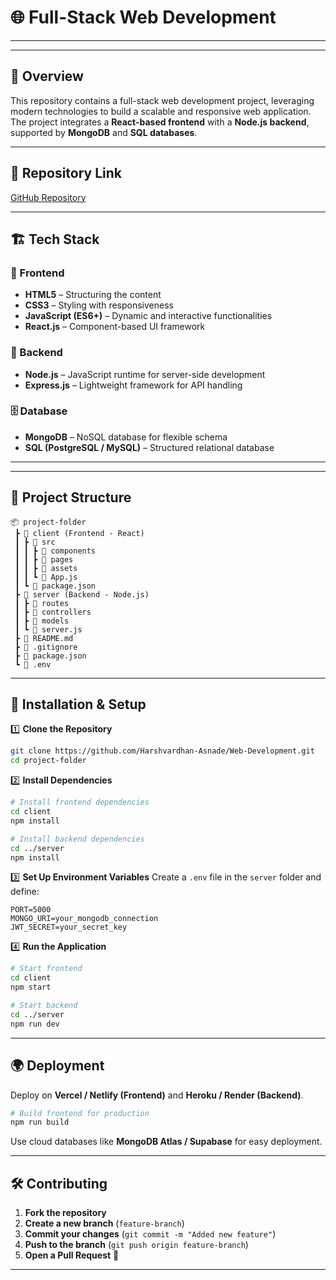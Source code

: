 # 🌐 Full-Stack Web Development
---
---
## 🚀 Overview
This repository contains a full-stack web development project, leveraging modern technologies to build a scalable and responsive web application. The project integrates a **React-based frontend** with a **Node.js backend**, supported by **MongoDB** and **SQL databases**.

---

## 📂 Repository Link
[GitHub Repository](https://github.com/Harshvardhan-Asnade/Web-Development)

---

## 🏗️ Tech Stack

### 🎨 Frontend
- **HTML5** – Structuring the content
- **CSS3** – Styling with responsiveness
- **JavaScript (ES6+)** – Dynamic and interactive functionalities
- **React.js** – Component-based UI framework

### 🔧 Backend
- **Node.js** – JavaScript runtime for server-side development
- **Express.js** – Lightweight framework for API handling

### 🗄️ Database
- **MongoDB** – NoSQL database for flexible schema
- **SQL (PostgreSQL / MySQL)** – Structured relational database

---

---

## 📂 Project Structure
```
📦 project-folder
 ┣ 📂 client (Frontend - React)
 ┃ ┣ 📂 src
 ┃ ┃ ┣ 📂 components
 ┃ ┃ ┣ 📂 pages
 ┃ ┃ ┣ 📂 assets
 ┃ ┃ ┗ 📜 App.js
 ┃ ┗ 📜 package.json
 ┣ 📂 server (Backend - Node.js)
 ┃ ┣ 📂 routes
 ┃ ┣ 📂 controllers
 ┃ ┣ 📂 models
 ┃ ┗ 📜 server.js
 ┣ 📜 README.md
 ┣ 📜 .gitignore
 ┣ 📜 package.json
 ┗ 📜 .env
```

---

## 🚀 Installation & Setup

1️⃣ **Clone the Repository**
```sh
git clone https://github.com/Harshvardhan-Asnade/Web-Development.git
cd project-folder
```

2️⃣ **Install Dependencies**
```sh
# Install frontend dependencies
cd client
npm install

# Install backend dependencies
cd ../server
npm install
```

3️⃣ **Set Up Environment Variables**
Create a `.env` file in the `server` folder and define:
```
PORT=5000
MONGO_URI=your_mongodb_connection
JWT_SECRET=your_secret_key
```

4️⃣ **Run the Application**
```sh
# Start frontend
cd client
npm start

# Start backend
cd ../server
npm run dev
```

---

## 🌍 Deployment
Deploy on **Vercel / Netlify (Frontend)** and **Heroku / Render (Backend)**.

```sh
# Build frontend for production
npm run build
```

Use cloud databases like **MongoDB Atlas / Supabase** for easy deployment.

---

## 🛠️ Contributing
1. **Fork the repository**
2. **Create a new branch** (`feature-branch`)
3. **Commit your changes** (`git commit -m "Added new feature"`)
4. **Push to the branch** (`git push origin feature-branch`)
5. **Open a Pull Request** 🚀

---
 
